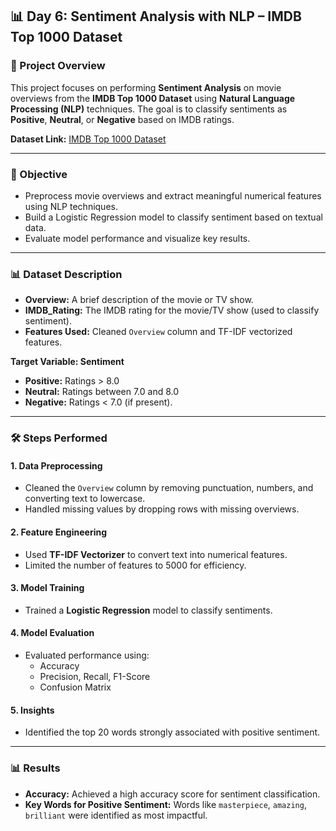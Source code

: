 ## 📊 Day 6: Sentiment Analysis with NLP – IMDB Top 1000 Dataset

### 📄 Project Overview
This project focuses on performing **Sentiment Analysis** on movie overviews from the **IMDB Top 1000 Dataset** using **Natural Language Processing (NLP)** techniques. The goal is to classify sentiments as **Positive**, **Neutral**, or **Negative** based on IMDB ratings.

**Dataset Link:** [IMDB Top 1000 Dataset](https://www.kaggle.com/datasets/harshitshankhdhar/imdb-dataset-of-top-1000-movies-and-tv-shows)

---

### 🎯 Objective
- Preprocess movie overviews and extract meaningful numerical features using NLP techniques.
- Build a Logistic Regression model to classify sentiment based on textual data.
- Evaluate model performance and visualize key results.

---

### 📊 Dataset Description
- **Overview:** A brief description of the movie or TV show.
- **IMDB_Rating:** The IMDB rating for the movie/TV show (used to classify sentiment).
- **Features Used:** Cleaned `Overview` column and TF-IDF vectorized features.

**Target Variable: Sentiment**
- **Positive:** Ratings > 8.0
- **Neutral:** Ratings between 7.0 and 8.0
- **Negative:** Ratings < 7.0 (if present).

---

### 🛠️ Steps Performed

#### 1. Data Preprocessing
- Cleaned the `Overview` column by removing punctuation, numbers, and converting text to lowercase.
- Handled missing values by dropping rows with missing overviews.

#### 2. Feature Engineering
- Used **TF-IDF Vectorizer** to convert text into numerical features.
- Limited the number of features to 5000 for efficiency.

#### 3. Model Training
- Trained a **Logistic Regression** model to classify sentiments.

#### 4. Model Evaluation
- Evaluated performance using:
  - Accuracy
  - Precision, Recall, F1-Score
  - Confusion Matrix

#### 5. Insights
- Identified the top 20 words strongly associated with positive sentiment.

---

### 📊 Results
- **Accuracy:** Achieved a high accuracy score for sentiment classification.
- **Key Words for Positive Sentiment:** Words like `masterpiece`, `amazing`, `brilliant` were identified as most impactful.

